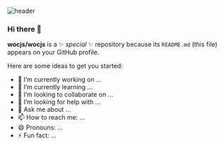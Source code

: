 ![header](https://capsule-render.vercel.app/api?type=wave&color=auto&height=300&section=header&text=선천적%베짱이&fontSize=90)
### Hi there 👋


**wocjs/wocjs** is a ✨ _special_ ✨ repository because its `README.md` (this file) appears on your GitHub profile.

Here are some ideas to get you started:

- 🔭 I’m currently working on ...
- 🌱 I’m currently learning ...
- 👯 I’m looking to collaborate on ...
- 🤔 I’m looking for help with ...
- 💬 Ask me about ...
- 📫 How to reach me: ...
- 😄 Pronouns: ...
- ⚡ Fun fact: ...

